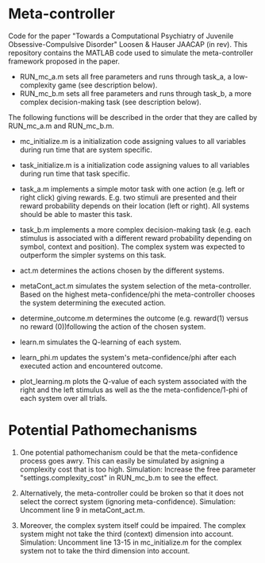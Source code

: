 # Meta-controller

Code for the paper "Towards a Computational Psychiatry of Juvenile Obsessive-Compulsive Disorder" Loosen & Hauser JAACAP (in rev).
This repository contains the MATLAB code used to simulate the meta-controller framework proposed in the paper. 


-  RUN_mc_a.m sets all free parameters and runs through task_a, a low-complexity game (see description below). 
-  RUN_mc_b.m sets all free parameters and runs through task_b, a more complex decision-making task (see description below). 

The following functions will be described in the order that they are called by RUN_mc_a.m and RUN_mc_b.m. 

-  mc_initialize.m is a initialization code assigning values to all variables during run time that are system specific. 
-  task_initialize.m is a initialization code assigning values to all variables during run time that task specific. 

-  task_a.m implements a simple motor task with one action (e.g. left or right click) giving rewards. E.g. two stimuli are presented and their reward probability depends on their location (left or right). All systems should be able to master this task.
-  task_b.m implements a more complex decision-making task (e.g. each stimulus is associated with a different reward probability depending on  symbol, context and position). The complex system was expected to outperform the simpler systems on this task. 

-  act.m determines the actions chosen by the different systems. 
-  metaCont_act.m simulates the system selection of the meta-controller. Based on the highest meta-confidence/phi the meta-controller chooses the system determining the executed action.
-  determine_outcome.m determines the outcome (e.g. reward(1) versus no reward (0))following the action of the chosen system.
-  learn.m simulates the Q-learning of each system.
-  learn_phi.m updates the system's meta-confidence/phi after each executed action and encountered outcome.

-  plot_learning.m plots the Q-value of each system associated with the right and the left stimulus as well as the the meta-confidence/1-phi of each system over all trials.

# Potential Pathomechanisms

1. One potential pathomechanism could be that the meta-confidence process goes awry. This can easily be simulated by asigning a complexity cost that is too high. 
Simulation: Increase the free parameter "settings.complexity_cost" in RUN_mc_b.m to see the effect. 

2. Alternatively, the meta-controller could be broken so that it does not select the correct system (ignoring meta-confidence). 
Simulation: Uncomment line 9 in metaCont_act.m.

3. Moreover, the complex system itself could be impaired. The complex system might not take the third (context) dimension into account. 
Simulation: Uncomment line 13-15 in mc_initialize.m for the complex system not to take the third dimension into account. 
